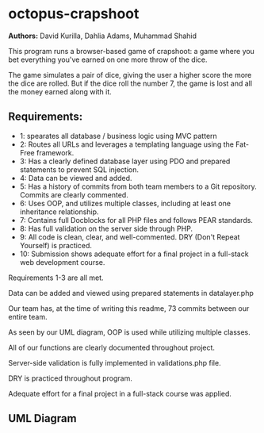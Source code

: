 # octopus-crapshoot
**Authors:** David Kurilla, Dahlia Adams, Muhammad Shahid


This program runs a browser-based game of crapshoot: a game
where you bet everything you've earned on one more throw of the dice.

The game simulates a pair of dice, giving the user a higher score 
the more the dice are rolled. But if the dice roll the number 7, the game
is lost and all the money earned along with it. 



## Requirements:
* 1: spearates all database / business logic using MVC pattern
* 2: Routes all URLs and leverages a templating language using the Fat-Free framework.
* 3: Has a clearly defined database layer using PDO and prepared statements to prevent SQL injection. 
* 4: Data can be viewed and added. 
* 5: Has a history of commits from both team members to a Git repository. Commits are clearly commented.
* 6: Uses OOP, and utilizes multiple classes, including at least one inheritance relationship.
* 7: Contains full Docblocks for all PHP files and follows PEAR standards.
* 8: Has full validation on the server side through PHP.
* 9: All code is clean, clear, and well-commented. DRY (Don't Repeat Yourself) is practiced.
* 10: Submission shows adequate effort for a final project in a full-stack web development course.

Requirements 1-3 are all met. 

Data can be added and viewed using prepared statements in datalayer.php

Our team has, at the time of writing this readme, 73 commits between our entire team. 

As seen by our UML diagram, OOP is used while utilizing multiple classes.

All of our functions are clearly documented throughout project.

Server-side validation is fully implemented in validations.php file.

DRY is practiced throughout program.

Adequate effort for a final project in a full-stack course was applied.

## UML Diagram


